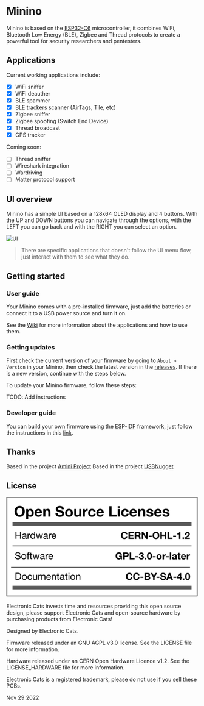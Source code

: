 # Minino

Minino is based on the [ESP32-C6](https://www.espressif.com/en/products/socs/esp32-c6) microcontroller, it combines WiFi, Bluetooth Low Energy (BLE), Zigbee and Thread protocols to create a powerful tool for security researchers and pentesters.

## Applications

Current working applications include:

- [x] WiFi sniffer
- [x] WiFi deauther
- [x] BLE spammer
- [x] BLE trackers scanner (AirTags, Tile, etc)
- [x] Zigbee sniffer
- [x] Zigbee spoofing (Switch End Device)
- [x] Thread broadcast
- [x] GPS tracker

Coming soon:

- [ ] Thread sniffer
- [ ] Wireshark integration
- [ ] Wardriving
- [ ] Matter protocol support

## UI overview

Minino has a simple UI based on a 128x64 OLED display and 4 buttons. With the UP and DOWN buttons you can navigate through the options, with the LEFT you can go back and with the RIGHT you can select an option.

![UI](./examples/ESP-IDF/minino/src/ui_overview.gif)

> There are specific applications that doesn't follow the UI menu flow, just interact with them to see what they do.

## Getting started

### User guide

Your Minino comes with a pre-installed firmware, just add the batteries or connect it to a USB power source and turn it on.

See the [Wiki]() for more information about the applications and how to use them.

### Getting updates

First check the current version of your firmware by going to `About > Version` in your Minino, then check the latest version in the [releases](). If there is a new version, continue with the steps below.

To update your Minino firmware, follow these steps:

TODO: Add instructions

### Developer guide

You can build your own firmware using the [ESP-IDF](https://docs.espressif.com/projects/esp-idf/en/latest/esp32/get-started/index.html) framework, just follow the instructions in this [link]().

## Thanks

Based in the project [Amini Project](https://github.com/Ocelot-Offensive-Security/Arsenal)
Based in the project [USBNugget](https://github.com/HakCat-Tech/USB-Nugget)

## License

![OpenSourceLicense](https://github.com/ElectronicCats/AjoloteBoard/raw/master/OpenSourceLicense.png)

Electronic Cats invests time and resources providing this open source design, please support Electronic Cats and open-source hardware by purchasing products from Electronic Cats!

Designed by Electronic Cats.

Firmware released under an GNU AGPL v3.0 license. See the LICENSE file for more information.

Hardware released under an CERN Open Hardware Licence v1.2. See the LICENSE_HARDWARE file for more information.

Electronic Cats is a registered trademark, please do not use if you sell these PCBs.

Nov 29 2022
